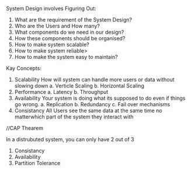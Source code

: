 System Design involves Figuring Out:
  1.  What are the requirement of the System Design?
  2.  Who are the Users and How many?
  3.  What components do we need in our design?
  4.  How these components should be organised?
  5.  How to make system scalable?
  6.  How to make system reliable>
  7.  How to make the system easy to maintain?

Kay Concepts:
  1.  Scalability
      How will system can handle more users or data without slowing down
      a. Verticle Scaling
      b. Horizontal Scaling
  2.  Performance
      a. Latency
      b. Throughput
  3. Availability
      Your system is doing what its supposed to do even if things go wrong.
      a. Replication
      b. Redundancy
      c. Fail over mechanisms
  4. Consistancy
      All Users see the same data at the same time no matterwhich part of the system they interact with


//CAP Thearem

In a distrubuted system, you can only have 2 out of 3
1.  Consistancy
2. Availability
3. Partition Tolerance


